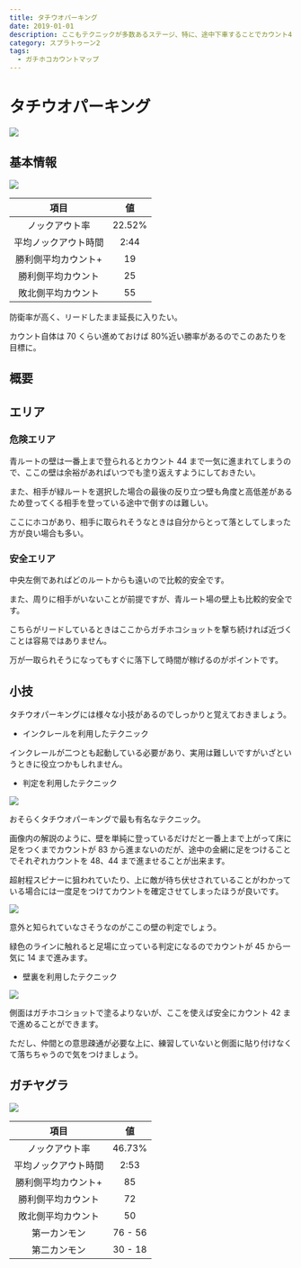 ```yaml
---
title: タチウオパーキング
date: 2019-01-01
description: ここもテクニックが多数あるステージ、特に、途中下車することでカウント48まで進められるのは必修中の必修です
category: スプラトゥーン2
tags:
  - ガチホコカウントマップ
---
```


# タチウオパーキング

![](https://pbs.twimg.com/media/Ecp1u1aWoAAXKjb?format=png)

## 基本情報

![](https://pbs.twimg.com/media/EV-GfkrWsAAku2R?format=png)

|         項目         |   値   |
| :------------------: | :----: |
|    ノックアウト率    | 22.52% |
| 平均ノックアウト時間 |  2:44  |
| 勝利側平均カウント+  |   19   |
|  勝利側平均カウント  |   25   |
|  敗北側平均カウント  |   55   |

防衛率が高く、リードしたまま延長に入りたい。

カウント自体は 70 くらい進めておけば 80%近い勝率があるのでこのあたりを目標に。

## 概要

## エリア

### 危険エリア

青ルートの壁は一番上まで登られるとカウント 44 まで一気に進まれてしまうので、ここの壁は余裕があればいつでも塗り返えすようにしておきたい。

また、相手が緑ルートを選択した場合の最後の反り立つ壁も角度と高低差があるため登ってくる相手を登っている途中で倒すのは難しい。

ここにホコがあり、相手に取られそうなときは自分からとって落としてしまった方が良い場合も多い。

### 安全エリア

中央左側であればどのルートからも遠いので比較的安全です。

また、周りに相手がいないことが前提ですが、青ルート場の壁上も比較的安全です。

こちらがリードしているときはここからガチホコショットを撃ち続ければ近づくことは容易ではありません。

万が一取られそうになってもすぐに落下して時間が稼げるのがポイントです。

## 小技

タチウオパーキングには様々な小技があるのでしっかりと覚えておきましょう。

- インクレールを利用したテクニック

インクレールが二つとも起動している必要があり、実用は難しいですがいざというときに役立つかもしれません。

- 判定を利用したテクニック

![](https://pbs.twimg.com/media/E3GWQ40UUAACUGy?format=png)

おそらくタチウオパーキングで最も有名なテクニック。

画像内の解説のように、壁を単純に登っているだけだと一番上まで上がって床に足をつくまでカウントが 83 から進まないのだが、途中の金網に足をつけることでそれぞれカウントを 48、44 まで進ませることが出来ます。

超射程スピナーに狙われていたり、上に敵が待ち伏せされていることがわかっている場合には一度足をつけてカウントを確定させてしまったほうが良いです。

![](https://pbs.twimg.com/media/E3GWSjRVIAgLSP-?format=png)

意外と知られていなさそうなのがここの壁の判定でしょう。

緑色のラインに触れると足場に立っている判定になるのでカウントが 45 から一気に 14 まで進みます。

- 壁裏を利用したテクニック

![](https://pbs.twimg.com/media/E3GWUGlVEAEDPTI?format=png)

側面はガチホコショットで塗るよりないが、ここを使えば安全にカウント 42 まで進めることができます。

ただし、仲間との意思疎通が必要な上に、練習していないと側面に貼り付けなくて落ちちゃうので気をつけましょう。

## ガチヤグラ

![](https://pbs.twimg.com/media/E3GWZXDVkAUVKlu?format=png)

|         項目         |   値    |
| :------------------: | :-----: |
|    ノックアウト率    | 46.73%  |
| 平均ノックアウト時間 |  2:53   |
| 勝利側平均カウント+  |   85    |
|  勝利側平均カウント  |   72    |
|  敗北側平均カウント  |   50    |
|     第一カンモン     | 76 - 56 |
|     第二カンモン     | 30 - 18 |
